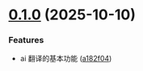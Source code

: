 # [0.1.0](https://github.com/pfzhengd/ai-translate/compare/a182f048a452007fc60e973cee403a0e4b2c208d...v0.1.0) (2025-10-10)


### Features

* ai 翻译的基本功能 ([a182f04](https://github.com/pfzhengd/ai-translate/commit/a182f048a452007fc60e973cee403a0e4b2c208d))



